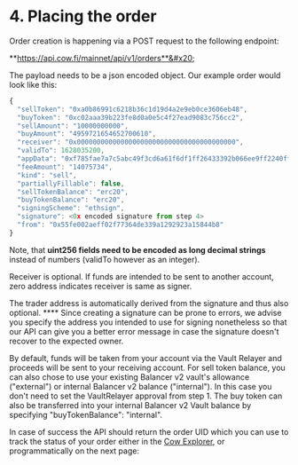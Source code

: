 # 4. Placing the order

Order creation is happening via a POST request to the following endpoint:

**https://api.cow.fi/mainnet/api/v1/orders**&#x20;

The payload needs to be a json encoded object. Our example order would look like this:

```typescript
{
  "sellToken": "0xa0b86991c6218b36c1d19d4a2e9eb0ce3606eb48",
  "buyToken": "0xc02aaa39b223fe8d0a0e5c4f27ead9083c756cc2",
  "sellAmount": "10000000000",
  "buyAmount": "4959721654652700610",
  "receiver": "0x0000000000000000000000000000000000000000",
  "validTo": 1628035200,
  "appData": "0xf785fae7a7c5abc49f3cd6a61f6df1ff26433392b066ee9ff2240ff1eb7ab6e4",
  "feeAmount": "14075734",
  "kind": "sell",
  "partiallyFillable": false,
  "sellTokenBalance": "erc20",
  "buyTokenBalance": "erc20",
  "signingScheme": "ethsign",
  "signature": <0x encoded signature from step 4>
  "from": "0x55fe002aeff02f77364de339a1292923a15844b8"
}
```

Note, that **uint256 fields need to be encoded as long decimal strings** instead of numbers (validTo however as an integer).&#x20;

Receiver is optional. If funds are intended to be sent to another account, zero address indicates receiver is same as signer.&#x20;

The trader address is automatically derived from the signature and thus also optional. \*\*\*\* Since creating a signature can be prone to errors, we advise you specify the address you intended to use for signing nonetheless so that our API can give you a better error message in case the signature doesn't recover to the expected owner.

By default, funds will be taken from your account via the Vault Relayer and proceeds will be sent to your receiving account. For sell token balance, you can also chose to use your existing Balancer v2 vault's allowance ("external") or internal Balancer v2 balance ("internal"). In this case you don't need to set the VaultRelayer approval from step 1. The buy token can also be transferred into your internal Balancer v2 Vault balance by specifying "buyTokenBalance": "internal".

In case of success the API should return the order UID which you can use to track the status of your order either in the [Cow Explorer](https://explorer.cow.fi), or programmatically on the next page:
